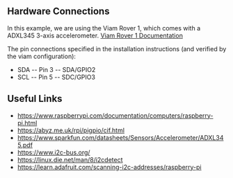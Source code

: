 ## Hardware Connections

In this example, we are using the Viam Rover 1, which comes with a ADXL345 3-axis accelerometer.
[Viam Rover 1 Documentation](https://docs.viam.com/get-started/try-viam/rover-resources/rover-tutorial-1/)

The pin connections specified in the installation instructions (and verified by the viam configuration):

- SDA -- Pin 3 -- SDA/GPIO2
- SCL -- Pin 5 -- SDC/GPIO3


## Useful Links

- https://www.raspberrypi.com/documentation/computers/raspberry-pi.html
- https://abyz.me.uk/rpi/pigpio/cif.html
- https://www.sparkfun.com/datasheets/Sensors/Accelerometer/ADXL345.pdf
- https://www.i2c-bus.org/
- https://linux.die.net/man/8/i2cdetect
- https://learn.adafruit.com/scanning-i2c-addresses/raspberry-pi